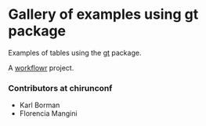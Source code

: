 # Gallery of examples using gt package

Examples of tables using the [gt](https://gt.rstudio.com) package.

A [workflowr][] project.

[workflowr]: https://github.com/jdblischak/workflowr

### Contributors at chirunconf

* Karl Borman  
* Florencia Mangini
